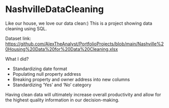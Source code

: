# NashvilleDataCleaning

Like our house, we love our data clean:)
This is a project showing data cleaning using SQL. 

Dataset link: https://github.com/AlexTheAnalyst/PortfolioProjects/blob/main/Nashville%20Housing%20Data%20for%20Data%20Cleaning.xlsx

What I did?
- Standardizing date format
- Populating null property address
- Breaking property and owner address into new columns
- Standardizing ‘Yes’ and ‘No’ category

Having clean data will ultimately increase overall productivity and allow for the highest quality information in our decision-making.



